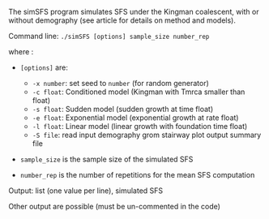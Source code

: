 The simSFS program simulates SFS under the Kingman coalescent, with or without demography (see article for details on method and models).

Command line: `./simSFS [options] sample_size number_rep`

where :
- `[options]` are:
  - `-x number`: set seed to `number` (for random generator)
  - `-c float`: Conditioned model (Kingman with Tmrca smaller than float)
  - `-s float`: Sudden model (sudden growth at time float)
  - `-e float`: Exponential model (exponential growth at rate float)
  - `-l float`: Linear model (linear growth with foundation time float)
  - `-S file`: read input demography grom stairway plot output summary file

- `sample_size` is the sample size of the simulated SFS

- `number_rep` is the number of repetitions for the mean SFS computation

Output: list (one value per line), simulated SFS

Other output are possible (must be un-commented in the code)

